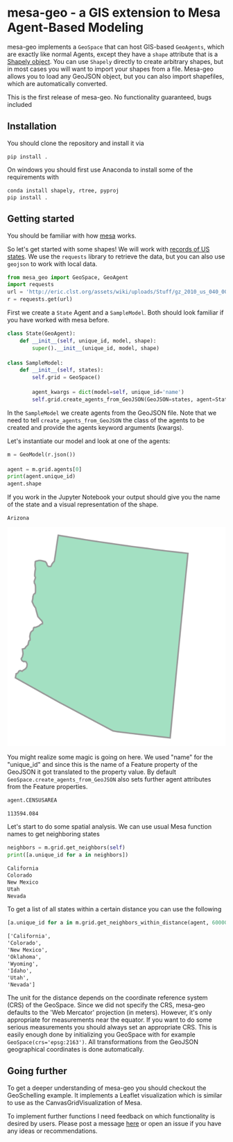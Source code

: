 # mesa-geo - a GIS extension to Mesa Agent-Based Modeling

mesa-geo implements a `GeoSpace` that can host GIS-based `GeoAgents`, which are exactly like normal Agents, except they have a `shape` attribute that is a [Shapely object](https://shapely.readthedocs.io/en/latest/manual.html). You can use `Shapely` directly to create arbitrary shapes, but in most cases you will want to import your shapes from a file. Mesa-geo allows you to load any GeoJSON object, but you can also import shapefiles, which are automatically converted.

This is the first release of mesa-geo. No functionality guaranteed, bugs included

## Installation

You should clone the repository and install it via
```
pip install .
```

On windows you should first use Anaconda to install some of the requirements with
```
conda install shapely, rtree, pyproj
pip install .
```

## Getting started
You should be familiar with how [mesa](https://github.com/projectmesa/mesa) works.

So let's get started with some shapes! We will work with [records of US states](http://eric.clst.org/Stuff/USGeoJSON). We use the `requests` library to retrieve the data, but you can also use `geojson` to work with local data.

```python
from mesa_geo import GeoSpace, GeoAgent
import requests
url = 'http://eric.clst.org/assets/wiki/uploads/Stuff/gz_2010_us_040_00_20m.json'
r = requests.get(url)
```

First we create a `State` Agent and a `SampleModel`. Both should look familiar if you have worked with mesa before.

```python
class State(GeoAgent):
    def __init__(self, unique_id, model, shape):
        super().__init__(unique_id, model, shape)

class SampleModel:
    def __init__(self, states):
        self.grid = GeoSpace()

        agent_kwargs = dict(model=self, unique_id='name')
        self.grid.create_agents_from_GeoJSON(GeoJSON=states, agent=State, **agent_kwargs)
```

In the `SampleModel` we create agents from the GeoJSON file. Note that we need to tell `create_agents_from_GeoJSON` the class of the agents to be created and provide the agents keyword arguments (kwargs). 

Let's instantiate our model and look at one of the agents:

```python
m = GeoModel(r.json())

agent = m.grid.agents[0]
print(agent.unique_id)
agent.shape
```

If you work in the Jupyter Notebook your output should give you the name of the state and a visual representation of the shape.

    Arizona

![](output_3_1.svg)

You might realize some magic is going on here. We used "name" for the "unique_id" and since this is the name of a Feature property of the GeoJSON it got translated to the property value. By default `GeoSpace.create_agents_from_GeoJSON` also sets further agent attributes from the Feature properties.

```python
agent.CENSUSAREA
```

    113594.084

Let's start to do some spatial analysis. We can use usual Mesa function names to get neighboring states

```python
neighbors = m.grid.get_neighbors(self)
print([a.unique_id for a in neighbors])
```

    California
    Colorado
    New Mexico
    Utah
    Nevada

To get a list of all states within a certain distance you can use the following

```python
[a.unique_id for a in m.grid.get_neighbors_within_distance(agent, 600000)]
```

    ['California',
    'Colorado',
    'New Mexico',
    'Oklahoma',
    'Wyoming',
    'Idaho',
    'Utah',
    'Nevada']

The unit for the distance depends on the coordinate reference system (CRS) of the GeoSpace. Since we did not specify the CRS, mesa-geo defaults to the 'Web Mercator' projection (in meters). However, it's only appropriate for measurements near the equator. If you want to do some serious measurements you should always set an appropriate CRS. This is easily enough done by initializing you GeoSpace with for example `GeoSpace(crs='epsg:2163')`. All transformations from the GeoJSON geographical coordinates is done automatically.

## Going further

To get a deeper understanding of mesa-geo you should checkout the GeoSchelling example. It implements a Leaflet visualization which is similar to use as the CanvasGridVisualization of Mesa.

To implement further functions I need feedback on which functionality is desired by users. Please post a message [here](https://groups.google.com/forum/#!topic/projectmesa-dev/qEf2XBFZYnI) or open an issue if you have any ideas or recommendations.
